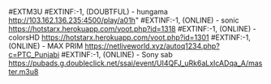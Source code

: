 #EXTM3U
#EXTINF:-1, (DOUBTFUL) - hungama
http://103.162.136.235:4500/play/a01h"
#EXTINF:-1, (ONLINE) - sonic
https://hotstarx.herokuapp.com/voot.php?id=1318
#EXTINF:-1, (ONLINE) - colorsHD
https://hotstarx.herokuapp.com/voot.php?id=1301
#EXTINF:-1, (ONLINE) - MAX PRIM
https://netliveworld.xyz/autoq1234.php?c=PTC_Punjabi
#EXTINF:-1, (ONLINE) - Sony sab
https://pubads.g.doubleclick.net/ssai/event/UI4QFJ_uRk6aLxIcADqa_A/master.m3u8

